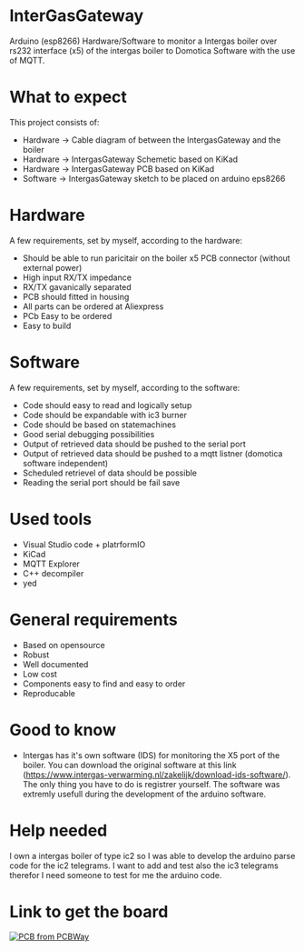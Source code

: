 # InterGasGateway
Arduino (esp8266) Hardware/Software to monitor a Intergas boiler over rs232 interface (x5) of the intergas boiler to Domotica Software with the use of MQTT.

# What to expect
This project consists of:
-  Hardware -> Cable diagram of between the IntergasGateway and the boiler
-  Hardware -> IntergasGateway Schemetic based on KiKad
-  Hardware -> IntergasGateway PCB based on KiKad
-  Software -> IntergasGateway sketch to be placed on arduino eps8266

# Hardware
A few requirements, set by myself, according to the hardware:
- Should be able to run paricitair on the boiler x5 PCB connector (without external power)
- High input RX/TX impedance
- RX/TX gavanically separated
- PCB should fitted in housing
- All parts can be ordered at Aliexpress
- PCb Easy to be ordered 
- Easy to build

# Software
A few requirements, set by myself, according to the software:
- Code should easy to read and logically setup
- Code should be expandable with ic3 burner
- Code should be based on statemachines
- Good serial debugging possibilities
- Output of retrieved data should be pushed to the serial port
- Output of retrieved data should be pushed to a mqtt listner (domotica software independent)
- Scheduled retrievel of data should be possible
- Reading the serial port should be fail save

# Used tools
- Visual Studio code + platrformIO
- KiCad
- MQTT Explorer
- C++ decompiler
- yed

# General requirements
- Based on opensource
- Robust
- Well documented
- Low cost
- Components easy to find and easy to order
- Reproducable

# Good to know
- Intergas has it's own software (IDS) for monitoring the X5 port of the boiler. You can download the original software at this link (https://www.intergas-verwarming.nl/zakelijk/download-ids-software/). The only thing you have to do is registrer yourself. The software was extremly usefull during the development of the arduino software.


# Help needed
I own a intergas boiler of type ic2 so I was able to develop the arduino parse code for the ic2 telegrams. I want to add and test also the ic3 telegrams therefor I need someone to test for me the arduino code. 

# Link to get the board
<a href="https://www.pcbway.com/project/shareproject/InterGasGW_Gateway_b01efd45.html"><img src="https://www.pcbway.com/project/img/images/frompcbway-1220.png" alt="PCB from PCBWay" /></a>
